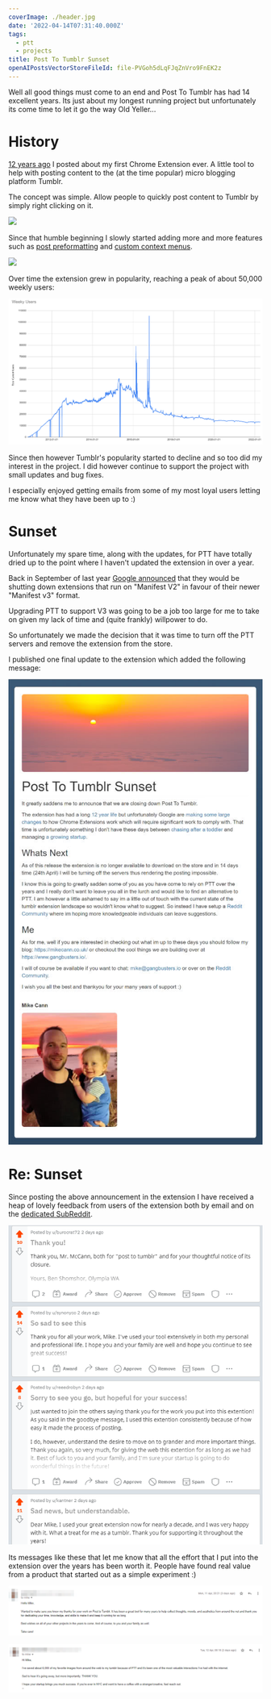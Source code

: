 ```yaml
---
coverImage: ./header.jpg
date: '2022-04-14T07:31:40.000Z'
tags:
  - ptt
  - projects
title: Post To Tumblr Sunset
openAIPostsVectorStoreFileId: file-PVGoh5dLqFJqZnVro9FnEK2z
---
```


Well all good things must come to an end and Post To Tumblr has had 14 excellent years. Its just about my longest running project but unfortunately its come time to let it go the way Old Yeller...

<!-- more -->

# History

[12 years ago](https://mikecann.co.uk/posts/my-first-chrome-extension-post-to-tumblr) I posted about my first Chrome Extension ever. A little tool to help with posting content to the (at the time popular) micro blogging platform Tumblr.

The concept was simple. Allow people to quickly post content to Tumblr by simply right clicking on it.

[![](https://mikecann.co.uk/wp-content/uploads/2010/10/Shot_002.png)](https://mikecann.co.uk/wp-content/uploads/2010/10/Shot_002.png)

Since that humble beginning I slowly started adding more and more features such as [post preformatting](https://mikecann.co.uk/posts/post-to-tumblr-version-0-4) and [custom context menus](https://mikecann.co.uk/posts/post-to-tumblr-v6-16-templated-variables).

[![](https://www.mikecann.co.uk/wp-content/uploads/2016/06/chrome_2016-06-26_15-15-13.png)](https://www.mikecann.co.uk/wp-content/uploads/2016/06/chrome_2016-06-26_15-15-13.png)

Over time the extension grew in popularity, reaching a peak of about 50,000 weekly users:

[![](./50k.png)](./50k.png)

Since then however Tumblr's popularity started to decline and so too did my interest in the project. I did however continue to support the project with small updates and bug fixes.

I especially enjoyed getting emails from some of my most loyal users letting me know what they have been up to :)

# Sunset

Unfortunately my spare time, along with the updates, for PTT have totally dried up to the point where I haven't updated the extension in over a year.

Back in September of last year [Google announced](https://developer.chrome.com/blog/mv2-transition/) that they would be shutting down extensions that run on "Manifest V2" in favour of their newer "Manifest v3" format.

Upgrading PTT to support V3 was going to be a job too large for me to take on given my lack of time and (quite frankly) willpower to do.

So unfortunately we made the decision that it was time to turn off the PTT servers and remove the extension from the store.

I published one final update to the extension which added the following message:

[![](./announcement.jpg)](./announcement.jpg)

# Re: Sunset

Since posting the above announcement in the extension I have received a heap of lovely feedback from users of the extension both by email and on the [dedicated SubReddit](https://www.reddit.com/r/post_to_tumblr/).

[![](./feedback.png)](./feedback.png)

Its messages like these that let me know that all the effort that I put into the extension over the years has been worth it. People have found real value from a product that started out as a simple experiment :)

[![](./email1.png)](./email1.png)

[![](./email2.png)](./email2.png)
